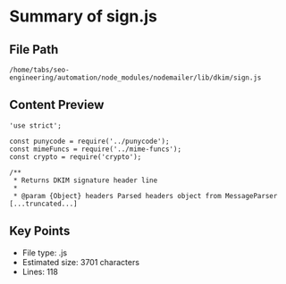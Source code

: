 # Summary of sign.js
  
## File Path
`/home/tabs/seo-engineering/automation/node_modules/nodemailer/lib/dkim/sign.js`

## Content Preview
```
'use strict';

const punycode = require('../punycode');
const mimeFuncs = require('../mime-funcs');
const crypto = require('crypto');

/**
 * Returns DKIM signature header line
 *
 * @param {Object} headers Parsed headers object from MessageParser
[...truncated...]
```

## Key Points
- File type: .js
- Estimated size: 3701 characters
- Lines: 118
